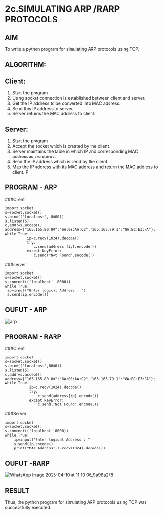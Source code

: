 # 2c.SIMULATING ARP /RARP PROTOCOLS
## AIM
To write a python program for simulating ARP protocols using TCP.
## ALGORITHM:
## Client:
1. Start the program
2. Using socket connection is established between client and server.
3. Get the IP address to be converted into MAC address.
4. Send this IP address to server.
5. Server returns the MAC address to client.
## Server:
1. Start the program
2. Accept the socket which is created by the client.
3. Server maintains the table in which IP and corresponding MAC addresses are
stored.
4. Read the IP address which is send by the client.
5. Map the IP address with its MAC address and return the MAC address to client.
P
## PROGRAM - ARP
###Client
```
import socket
s=socket.socket()
s.bind(('localhost', 8000))
s.listen(5)
c,addr=s.accept()
address={"165.165.80.80":"6A:08:AA:C2","165.165.79.1":"8A:BC:E3:FA"};
while True:
          ip=c.recv(1024).decode()
          try:
             c.send(address [ip].encode())
          except KeyError:
             c.send("Not Found".encode())

```

###server
```
import socket
s=socket.socket()
s.connect(('localhost', 8000))
while True:
 ip=input("Enter logical Address : ")
 s.send(ip.encode())
```
## OUPUT - ARP
![arp](https://github.com/user-attachments/assets/21f506e4-9f3c-43f9-9097-818add605f43)

## PROGRAM - RARP
###Client
```
import socket
s=socket.socket()
s.bind(('localhost',8000))
s.listen(5)
c,addr=s.accept()
address={"165.165.80.80":"6A:08:AA:C2","165.165.79.1":"8A:BC:E3:FA"};
while True:
           ip=c.recv(1024).decode()
           try:
               c.send(address[ip].encode())
           except keyError:
               c.send("Not Found".encode())
```
###Server
```
import socket
s=socket.socket()
s.connect(('localhost',8000))
while True:
    ip=input("Enter logical Address : ")
    s.send(ip.encode())
    print("MAC Address",s.recv(1024).decode())
```
## OUPUT -RARP
![WhatsApp Image 2025-04-10 at 11 10 06_9a98a278](https://github.com/user-attachments/assets/0b590fbb-680b-4cd4-838c-0ea3bc5bd743)

## RESULT
Thus, the python program for simulating ARP protocols using TCP was successfully 
executed.
